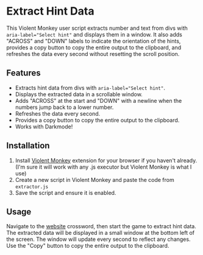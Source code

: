 # Extract Hint Data 

This Violent Monkey user script extracts number and text from divs with `aria-label="Select hint"` and displays them in a window. It also adds "ACROSS" and "DOWN" labels to indicate the orientation of the hints, provides a copy button to copy the entire output to the clipboard, and refreshes the data every second without resetting the scroll position.

## Features

- Extracts hint data from divs with `aria-label="Select hint"`.
- Displays the extracted data in a scrollable window.
- Adds "ACROSS" at the start and "DOWN" with a newline when the numbers jump back to a lower number.
- Refreshes the data every second.
- Provides a copy button to copy the entire output to the clipboard.
- Works with Darkmode!

## Installation

1. Install [Violent Monkey](https://violentmonkey.github.io/) extension for your browser if you haven't already. (I'm sure it will work with any .js executor but Violent Monkey is what I use)
2. Create a new script in Violent Monkey and paste the code from `extractor.js`
3. Save the script and ensure it is enabled.

## Usage

Navigate to the [website](https://puzzles.usatoday.com/) crossword, then start the game to extract hint data.
The extracted data will be displayed in a small window at the bottom left of the screen.
The window will update every second to reflect any changes.
Use the "Copy" button to copy the entire output to the clipboard.
